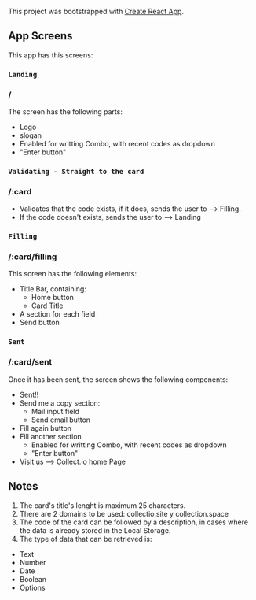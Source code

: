 This project was bootstrapped with [Create React App](https://github.com/facebook/create-react-app).

## App Screens

This app has this screens:

### `Landing`
### /

The screen has the following parts:
<ul>
<li>Logo</li>
<li>slogan</li>
<li>Enabled for writting Combo, with recent codes as dropdown</li>
<li>"Enter button"</li>
</ul>

### `Validating - Straight to the card`
### /:card

<ul>
<li>Validates that the code exists, if it does, sends the user to --> Filling.</li>
<li>If the code doesn't exists, sends the user to --> Landing</li>
</ul>

### `Filling`
### /:card/filling

This screen has the following elements:
<ul>
<li>Title Bar, containing:
<ul>
<li>Home button
<li>Card Title
</ul>
<li>A section for each field
<li>Send button
</ul>

### `Sent`
### /:card/sent

Once it has been sent, the screen shows the following components:

<ul>
<li>Sent!!
<li>Send me a copy section:
<ul>
<li>Mail input field
<li>Send email button
</ul>
<li>Fill again button
<li>Fill another section
<ul>
<li>Enabled for writting Combo, with recent codes as dropdown</li>
<li>"Enter button"</li>
</ul>
<li>Visit us --> Collect.io home Page
</ul>

## Notes

1. The card's title's lenght is maximum 25 characters.
2. There are 2 domains to be used: collectio.site y collection.space
3. The code of the card can be followed by a description, in cases where the data is already stored in the Local Storage.
4. The type of data that can be retrieved is:
- Text
- Number
- Date
- Boolean
- Options